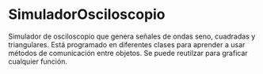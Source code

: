 # SimuladorOsciloscopio
Simulador de osciloscopio que genera señales de ondas seno, cuadradas y triangulares.
Está programado en diferentes clases para aprender a usar métodos de comunicación entre objetos.
Se puede reutilzar para graficar cualquier función.
